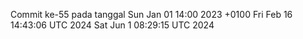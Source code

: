 Commit ke-55 pada tanggal Sun Jan 01 14:00 2023 +0100
Fri Feb 16 14:43:06 UTC 2024
Sat Jun  1 08:29:15 UTC 2024
